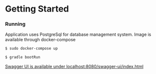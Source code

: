 # Getting Started

### Running
Application uses PostgreSql for database management system. Image is available through docker-compose

```sh
$ sudo docker-compose up
```

```sh
$ gradle bootRun
```

[Swagger UI is available under localhost:8080/swagger-ui/index.html](https://localhost:8080/swagger-ui/index.html)
